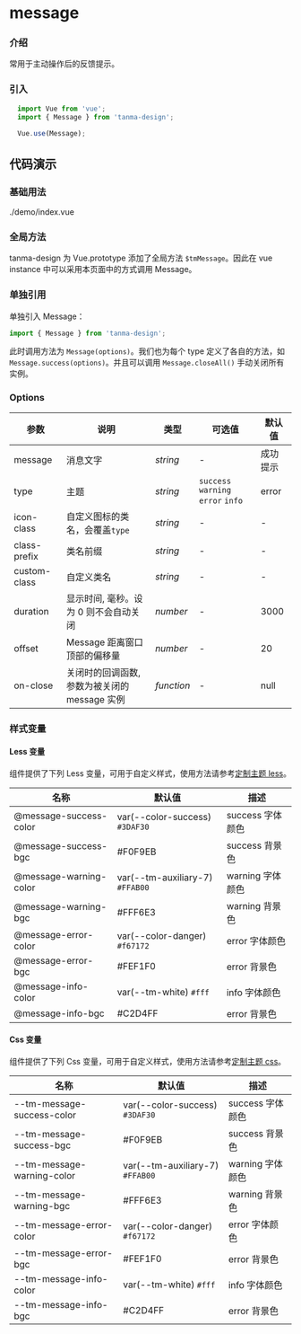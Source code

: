 # message

### 介绍

常用于主动操作后的反馈提示。

### 引入

```js
  import Vue from 'vue';
  import { Message } from 'tanma-design';
  
  Vue.use(Message);
```

## 代码演示

### 基础用法

<demo-code>./demo/index.vue</demo-code>

### 全局方法

tanma-design 为 Vue.prototype 添加了全局方法 `$tmMessage`。因此在 vue instance 中可以采用本页面中的方式调用 Message。

### 单独引用

单独引入 Message：

```js
import { Message } from 'tanma-design';
```

此时调用方法为 `Message(options)`。我们也为每个 type 定义了各自的方法，如 `Message.success(options)`。并且可以调用 `Message.closeAll()` 手动关闭所有实例。

### Options

参数 | 说明 | 类型 | 可选值 | 默认值 
-- | -- | -- | -- | --
message | 消息文字 | _string_ | - | 成功提示
type | 主题 | _string_ | `success` `warning` `error` `info` | error
icon-class | 自定义图标的类名，会覆盖`type` | _string_ | - | -
class-prefix | 类名前缀 | _string_ | - | -
custom-class | 自定义类名 | _string_ | - | -
duration | 显示时间, 毫秒。设为 0 则不会自动关闭 | _number_ | - | 3000
offset | Message 距离窗口顶部的偏移量 | _number_ | - | 20
on-close | 关闭时的回调函数, 参数为被关闭的 message 实例 | _function_ | - | null

### 样式变量

#### Less 变量

组件提供了下列 Less 变量，可用于自定义样式，使用方法请参考[定制主题 less](#/theme)。

名称 | 默认值 | 描述
-- | -- | --
@message-success-color | var(--color-success) `#3DAF30` | success 字体颜色
@message-success-bgc | #F0F9EB | success 背景色
@message-warning-color | var(--tm-auxiliary-7) `#FFAB00` | warning 字体颜色
@message-warning-bgc | #FFF6E3 | warning 背景色
@message-error-color | var(--color-danger) `#f67172` | error 字体颜色
@message-error-bgc | #FEF1F0 | error 背景色
@message-info-color | var(--tm-white) `#fff` | info 字体颜色
@message-info-bgc | #C2D4FF | error 背景色

#### Css 变量

组件提供了下列 Css 变量，可用于自定义样式，使用方法请参考[定制主题 css](#/theme2)。

名称 | 默认值 | 描述
-- | -- | --
--tm-message-success-color | var(--color-success) `#3DAF30` | success 字体颜色
--tm-message-success-bgc | #F0F9EB | success 背景色
--tm-message-warning-color | var(--tm-auxiliary-7) `#FFAB00` | warning 字体颜色
--tm-message-warning-bgc | #FFF6E3 | warning 背景色
--tm-message-error-color | var(--color-danger) `#f67172` | error 字体颜色
--tm-message-error-bgc | #FEF1F0 | error 背景色
--tm-message-info-color | var(--tm-white) `#fff` | info 字体颜色
--tm-message-info-bgc | #C2D4FF | error 背景色